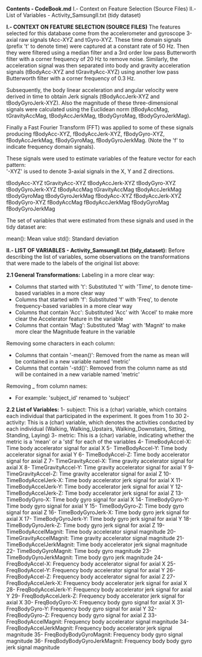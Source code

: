 **Contents - CodeBook.md**
I.- Context on Feature Selection (Source Files)
II.- List of Variables - Activity_SamsungII.txt (tidy dataset)


**I.- CONTEXT ON FEATURE SELECTION (SOURCE FILES)**
The features selected for this database come from the accelerometer and gyroscope 3-axial raw signals tAcc-XYZ and tGyro-XYZ. These time domain signals (prefix 't' to denote time) were captured at a constant rate of 50 Hz. Then they were filtered using a median filter and a 3rd order low pass Butterworth filter with a corner frequency of 20 Hz to remove noise. Similarly, the acceleration signal was then separated into body and gravity acceleration signals (tBodyAcc-XYZ and tGravityAcc-XYZ) using another low pass Butterworth filter with a corner frequency of 0.3 Hz. 

Subsequently, the body linear acceleration and angular velocity were derived in time to obtain Jerk signals (tBodyAccJerk-XYZ and tBodyGyroJerk-XYZ). Also the magnitude of these three-dimensional signals were calculated using the Euclidean norm (tBodyAccMag, tGravityAccMag, tBodyAccJerkMag, tBodyGyroMag, tBodyGyroJerkMag). 

Finally a Fast Fourier Transform (FFT) was applied to some of these signals producing fBodyAcc-XYZ, fBodyAccJerk-XYZ, fBodyGyro-XYZ, fBodyAccJerkMag, fBodyGyroMag, fBodyGyroJerkMag. (Note the 'f' to indicate frequency domain signals). 

These signals were used to estimate variables of the feature vector for each pattern:  
'-XYZ' is used to denote 3-axial signals in the X, Y and Z directions.

tBodyAcc-XYZ
tGravityAcc-XYZ
tBodyAccJerk-XYZ
tBodyGyro-XYZ
tBodyGyroJerk-XYZ
tBodyAccMag
tGravityAccMag
tBodyAccJerkMag
tBodyGyroMag
tBodyGyroJerkMag
fBodyAcc-XYZ
fBodyAccJerk-XYZ
fBodyGyro-XYZ
fBodyAccMag
fBodyAccJerkMag
fBodyGyroMag
fBodyGyroJerkMag

The set of variables that were estimated from these signals and used in the tidy dataset are:

mean(): Mean value
std(): Standard deviation


**II.- LIST OF VARIABLES - Activity_SamsungII.txt (tidy_dataset):**
Before describing the list of variables, some observations on the transformations that were made to the labels of the original list above:

**2.1 General Transformations:**
Labeling in a more clear way:
- Columns that started with 't': Substituted 't' with 'Time', to denote time-based variables in a more clear way
- Columns that started with 'f': Substituted 'f' with 'Freq', to denote frequency-based variables in a more clear way
- Columns that contain 'Acc': Substituted 'Acc' with 'Accel' to make more clear the Accelerator feature in the variable
- Columns that contain 'Mag': Substituted 'Mag' with 'Magnit' to make more clear the Magnitude feature in the variable 

Removing some characters in each column:
- Columns that contain '-mean()': Removed from the name as mean will be contained in a new variable named 'metric'
- Columns that contain '-std()': Removed from the column name as std will be contained in a new variable named 'metric'

Removing *_* from column names:
- For example: 'subject_id' renamed to 'subject'

**2.2 List of Variables:**
1- subject: This is a (char) variable, which contains each individual that participated in the experiment. It goes from 1 to 30
2- activity: This is a (char) variable, which denotes the activities conducted by each individual (Walking, Walking_Upstairs, Walking_Downstairs, Sitting, Standing, Laying)
3- metric: This is a (char) variable, indicating whether the metric is a 'mean' or a 'std' for each of the variables
4- TimeBodyAccel-X: Time body accelerator signal for axial X
5- TimeBodyAccel-Y: Time body accelerator signal for axial Y
6- TimeBodyAccel-Z: Time body accelerator signal for axial Z
7- TimeGravityAccel-X: Time gravity accelerator signal for axial X
8- TimeGravityAccel-Y: Time gravity accelerator signal for axial Y
9- TimeGravityAccel-Z: Time gravity accelerator signal for axial Z
10- TimeBodyAccelJerk-X: Time body accelerator jerk signal for axial X
11- TimeBodyAccelJerk-Y: Time body accelerator jerk signal for axial Y
12- TimeBodyAccelJerk-Z: Time body accelerator jerk signal for axial Z
13- TimeBodyGyro-X: Time body gyro signal for axial X
14- TimeBodyGyro-Y: Time body gyro signal for axial Y
15- TimeBodyGyro-Z: Time body gyro signal for axial Z
16- TimeBodyGyroJerk-X: Time body gyro jerk signal for axial X
17- TimeBodyGyroJerk-Y: Time body gyro jerk signal for axial Y
18- TimeBodyGyroJerk-Z: Time body gyro jerk signal for axial Z
19- TimeBodyAccelMagnit: Time body accelerator signal magnitude
20- TimeGravityAccelMagnit: Time gravity accelerator signal magnitude
21- TimeBodyAccelJerkMagnit: Time body accelerator jerk signal magnitude
22- TimeBodyGyroMagnit: Time body gyro magnitude
23- TimeBodyGyroJerkMagnit: Time body gyro jerk magnitude
24- FreqBodyAccel-X: Frequency body accelerator signal for axial X
25- FreqBodyAccel-Y: Frequency body accelerator signal for axial Y
26- FreqBodyAccel-Z: Frequency body accelerator signal for axial Z
27- FreqBodyAccelJerk-X: Frequency body accelerator jerk signal for axial X
28- FreqBodyAccelJerk-Y: Frequency body accelerator jerk signal for axial Y
29- FreqBodyAccelJerk-Z: Frequency body accelerator jerk signal for axial X
30- FreqBodyGyro-X: Frequency body gyro signal for axial X
31- FreqBodyGyro-Y: Frequency body gyro signal for axial Y
32- FreqBodyGyro-Z: Frequency body gyro signal for axial Z
33- FreqBodyAccelMagnit: Frequency body accelerator signal magnitude
34- FreqBodyAccelJerkMagnit: Frequency body accelerator jerk signal magnitude
35- FreqBodyBodyGyroMagnit: Frequency body gyro signal magnitude
36- FreqBodyBodyGyroJerkMagnit: Frequency body body gyro jerk signal magnitude
































